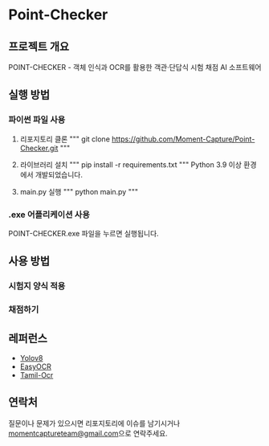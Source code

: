 # Point-Checker
## 프로젝트 개요
POINT-CHECKER - 객체 인식과 OCR를 활용한 객관·단답식 시험 채점 AI 소프트웨어


## 실행 방법
### 파이썬 파일 사용
1. 리포지토리 클론
"""
git clone https://github.com/Moment-Capture/Point-Checker.git
"""

2. 라이브러리 설치
"""
pip install -r requirements.txt
"""
Python 3.9 이상 환경에서 개발되었습니다.

3. main.py 실행
"""
python main.py
"""

### .exe 어플리케이션 사용
POINT-CHECKER.exe 파일을 누르면 실행됩니다.


## 사용 방법
### 시험지 양식 적용


### 채점하기


## 레퍼런스
- [Yolov8](https://github.com/ultralytics/yolov8)
- [EasyOCR](https://github.com/JaidedAI/EasyOCR)
- [Tamil-Ocr](https://github.com/tamil-ocr/tamil-ocr)


## 연락처

질문이나 문제가 있으시면 리포지토리에 이슈를 남기시거나 [momentcaptureteam@gmail.com](mailto:momentcaptureteam@gmail.com)으로 연락주세요.